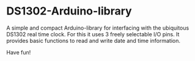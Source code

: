 # DS1302-Arduino-library

A simple and compact Arduino-library for interfacing with the ubiquitous DS1302 real time clock. For this it uses 3 freely selectable I/O pins. It provides basic functions to read and write date and time information.

Have fun!
